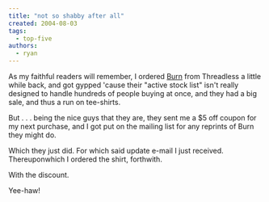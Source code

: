 ```yaml
---
title: "not so shabby after all"
created: 2004-08-03
tags:
  - top-five
authors:
  - ryan
---
```


As my faithful readers will remember, I ordered [Burn](http://www.threadless.com/product/70.html) from Threadless a little while back, and got gypped 'cause their "active stock list" isn't really designed to handle hundreds of people buying at once, and they had a big sale, and thus a run on tee-shirts.

But . . . being the nice guys that they are, they sent me a $5 off coupon for my next purchase, and I got put on the mailing list for any reprints of Burn they might do.

Which they just did. For which said update e-mail I just received. Thereuponwhich I ordered the shirt, forthwith.

With the discount.

Yee-haw!
